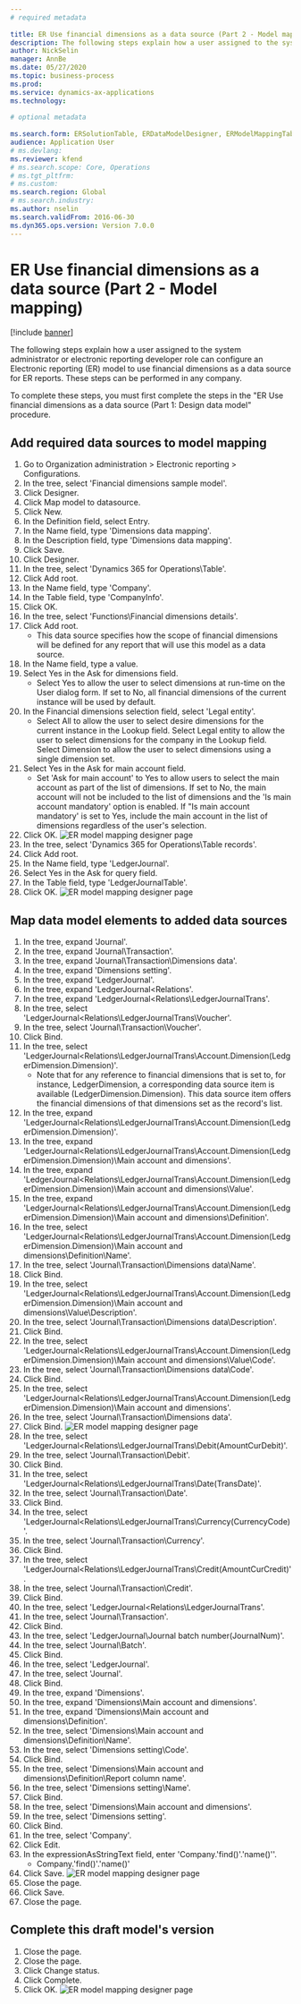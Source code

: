 ```yaml
--- 
# required metadata 
 
title: ER Use financial dimensions as a data source (Part 2 - Model mapping)
description: The following steps explain how a user assigned to the system administrator or electronic reporting developer role can configure an Electronic reporting (ER) model to use financial dimensions as a data source for ER reports. 
author: NickSelin
manager: AnnBe 
ms.date: 05/27/2020
ms.topic: business-process 
ms.prod:  
ms.service: dynamics-ax-applications 
ms.technology:  
 
# optional metadata 
 
ms.search.form: ERSolutionTable, ERDataModelDesigner, ERModelMappingTable, ERModelMappingDesigner, ERExpressionDesignerFormula   
audience: Application User 
# ms.devlang:  
ms.reviewer: kfend
# ms.search.scope: Core, Operations 
# ms.tgt_pltfrm:  
# ms.custom:  
ms.search.region: Global
# ms.search.industry: 
ms.author: nselin
ms.search.validFrom: 2016-06-30 
ms.dyn365.ops.version: Version 7.0.0 
---
```

# ER Use financial dimensions as a data source (Part 2 - Model mapping)

[!include [banner](../../includes/banner.md)]

The following steps explain how a user assigned to the system administrator or electronic reporting developer role can configure an Electronic reporting (ER) model to use financial dimensions as a data source for ER reports. These steps can be performed in any company.

To complete these steps, you must first complete the steps in the "ER Use financial dimensions as a data source (Part 1: Design data model" procedure.


## Add required data sources to model mapping
1. Go to Organization administration > Electronic reporting > Configurations.
2. In the tree, select 'Financial dimensions sample model'.
3. Click Designer.
4. Click Map model to datasource.
5. Click New.
6. In the Definition field, select Entry.
7. In the Name field, type 'Dimensions data mapping'.
8. In the Description field, type 'Dimensions data mapping'.
9. Click Save.
10. Click Designer.
11. In the tree, select 'Dynamics 365 for Operations\Table'.
12. Click Add root.
13. In the Name field, type 'Company'.
14. In the Table field, type 'CompanyInfo'.
15. Click OK.
16. In the tree, select 'Functions\Financial dimensions details'.
17. Click Add root.
    * This data source specifies how the scope of financial dimensions will be defined for any report that will use this model as a data source.  
18. In the Name field, type a value.
19. Select Yes in the Ask for dimensions field.
    * Select Yes to allow the user to select dimensions at run-time on the User dialog form. If set to No, all financial dimensions of the current instance will be used by default.  
20. In the Financial dimensions selection field, select 'Legal entity'.
    * Select All to allow the user to select desire dimensions for the current  instance in the Lookup field.  Select Legal entity to allow the user to select dimensions for the company in the Lookup field.  Select Dimension to allow the user to select dimensions using a single dimension set.  
21. Select Yes in the Ask for main account field.
    * Set 'Ask for main account' to Yes to allow users to select the main account as part of the list of dimensions.   If set to No, the main account will not be included to the list of dimensions and the 'Is main account mandatory' option is enabled. If "Is main account mandatory' is set to Yes, include the main account in the list of dimensions regardless of the user's selection.  
22. Click OK.
![ER model mapping designer page](../media/er-financial-dimensions-guides-model-mapping1.png)
23. In the tree, select 'Dynamics 365 for Operations\Table records'.
24. Click Add root.
25. In the Name field, type 'LedgerJournal'.
26. Select Yes in the Ask for query field.
27. In the Table field, type 'LedgerJournalTable'.
28. Click OK.
![ER model mapping designer page](../media/er-financial-dimensions-guides-model-mapping2.png)

## Map data model elements to added data sources
1. In the tree, expand 'Journal'.
2. In the tree, expand 'Journal\Transaction'.
3. In the tree, expand 'Journal\Transaction\Dimensions data'.
4. In the tree, expand 'Dimensions setting'.
5. In the tree, expand 'LedgerJournal'.
6. In the tree, expand 'LedgerJournal\<Relations'.
7. In the tree, expand 'LedgerJournal\<Relations\LedgerJournalTrans'.
8. In the tree, select 'LedgerJournal\<Relations\LedgerJournalTrans\Voucher'.
9. In the tree, select 'Journal\Transaction\Voucher'.
10. Click Bind.
11. In the tree, select 'LedgerJournal\<Relations\LedgerJournalTrans\Account.Dimension(LedgerDimension.Dimension)'.
    * Note that for any reference to financial dimensions that is set to, for instance, LedgerDimension, a corresponding data source item is available (LedgerDimension.Dimension). This data source item offers the financial dimensions of that dimensions set as the record's list.  
12. In the tree, expand 'LedgerJournal\<Relations\LedgerJournalTrans\Account.Dimension(LedgerDimension.Dimension)'.
13. In the tree, expand 'LedgerJournal\<Relations\LedgerJournalTrans\Account.Dimension(LedgerDimension.Dimension)\Main account and dimensions'.
14. In the tree, expand 'LedgerJournal\<Relations\LedgerJournalTrans\Account.Dimension(LedgerDimension.Dimension)\Main account and dimensions\Value'.
15. In the tree, expand 'LedgerJournal\<Relations\LedgerJournalTrans\Account.Dimension(LedgerDimension.Dimension)\Main account and dimensions\Definition'.
16. In the tree, select 'LedgerJournal\<Relations\LedgerJournalTrans\Account.Dimension(LedgerDimension.Dimension)\Main account and dimensions\Definition\Name'.
17. In the tree, select 'Journal\Transaction\Dimensions data\Name'.
18. Click Bind.
19. In the tree, select 'LedgerJournal\<Relations\LedgerJournalTrans\Account.Dimension(LedgerDimension.Dimension)\Main account and dimensions\Value\Description'.
20. In the tree, select 'Journal\Transaction\Dimensions data\Description'.
21. Click Bind.
22. In the tree, select 'LedgerJournal\<Relations\LedgerJournalTrans\Account.Dimension(LedgerDimension.Dimension)\Main account and dimensions\Value\Code'.
23. In the tree, select 'Journal\Transaction\Dimensions data\Code'.
24. Click Bind.
25. In the tree, select 'LedgerJournal\<Relations\LedgerJournalTrans\Account.Dimension(LedgerDimension.Dimension)\Main account and dimensions'.
26. In the tree, select 'Journal\Transaction\Dimensions data'.
27. Click Bind.
![ER model mapping designer page](../media/er-financial-dimensions-guides-model-mapping3.png)
28. In the tree, select 'LedgerJournal\<Relations\LedgerJournalTrans\Debit(AmountCurDebit)'.
29. In the tree, select 'Journal\Transaction\Debit'.
30. Click Bind.
31. In the tree, select 'LedgerJournal\<Relations\LedgerJournalTrans\Date(TransDate)'.
32. In the tree, select 'Journal\Transaction\Date'.
33. Click Bind.
34. In the tree, select 'LedgerJournal\<Relations\LedgerJournalTrans\Currency(CurrencyCode)'.
35. In the tree, select 'Journal\Transaction\Currency'.
36. Click Bind.
37. In the tree, select 'LedgerJournal\<Relations\LedgerJournalTrans\Credit(AmountCurCredit)'.
38. In the tree, select 'Journal\Transaction\Credit'.
39. Click Bind.
40. In the tree, select 'LedgerJournal\<Relations\LedgerJournalTrans'.
41. In the tree, select 'Journal\Transaction'.
42. Click Bind.
43. In the tree, select 'LedgerJournal\Journal batch number(JournalNum)'.
44. In the tree, select 'Journal\Batch'.
45. Click Bind.
46. In the tree, select 'LedgerJournal'.
47. In the tree, select 'Journal'.
48. Click Bind.
49. In the tree, expand 'Dimensions'.
50. In the tree, expand 'Dimensions\Main account and dimensions'.
51. In the tree, expand 'Dimensions\Main account and dimensions\Definition'.
52. In the tree, select 'Dimensions\Main account and dimensions\Definition\Name'.
53. In the tree, select 'Dimensions setting\Code'.
54. Click Bind.
55. In the tree, select 'Dimensions\Main account and dimensions\Definition\Report column name'.
56. In the tree, select 'Dimensions setting\Name'.
57. Click Bind.
58. In the tree, select 'Dimensions\Main account and dimensions'.
59. In the tree, select 'Dimensions setting'.
60. Click Bind.
61. In the tree, select 'Company'.
62. Click Edit.
63. In the expressionAsStringText field, enter 'Company.'find()'.'name()''.
    * Company.'find()'.'name()'  
64. Click Save.
![ER model mapping designer page](../media/er-financial-dimensions-guides-model-mapping4.png)
65. Close the page.
66. Click Save.
67. Close the page.

## Complete this draft model's version
1. Close the page.
2. Close the page.
3. Click Change status.
4. Click Complete.
5. Click OK.
![ER model mapping designer page](../media/er-financial-dimensions-guides-model-mapping5.png)
